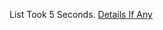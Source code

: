 List Took 5 Seconds.
[Details If Any](https://github.com/deathbybandaid/piholeparser/blob/master/RecentRunLogs/parsingscripts/AyucatPowerful.md)

